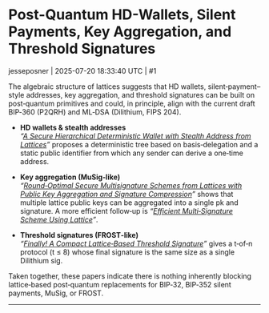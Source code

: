 # Post-Quantum HD-Wallets, Silent Payments, Key Aggregation, and Threshold Signatures

jesseposner | 2025-07-20 18:33:40 UTC | #1

The algebraic structure of lattices suggests that HD wallets, silent‑payment–style addresses, key aggregation, and threshold signatures can be built on post‑quantum primitives and could, in principle, align with the current draft BIP‑360 (P2QRH) and ML‑DSA (Dilithium, FIPS 204).

* **HD wallets & stealth addresses**  
  *“[A Secure Hierarchical Deterministic Wallet with Stealth Address from Lattices](https://www.sciencedirect.com/science/article/pii/S0304397524002895?via%3Dihub)”* proposes a deterministic tree based on basis‑delegation and a static public identifier from which any sender can derive a one‑time address.

* **Key aggregation (MuSig‑like)**  
  *“[Round‑Optimal Secure Multisignature Schemes from Lattices with Public Key Aggregation and Signature Compression](https://link.springer.com/chapter/10.1007/978-3-030-51938-4_14)”* shows that multiple lattice public keys can be aggregated into a single pk and signature. A more efficient follow‑up is *“[Efficient Multi‑Signature Scheme Using Lattice](https://academic.oup.com/comjnl/article-abstract/65/9/2421/6289877?redirectedFrom=fulltext)”*.

* **Threshold signatures (FROST‑like)**  
  *“[Finally! A Compact Lattice‑Based Threshold Signature](https://eprint.iacr.org/2025/872)”* gives a t‑of‑n protocol (t ≤ 8) whose final signature is the same size as a single Dilithium sig.

Taken together, these papers indicate there is nothing inherently blocking lattice‑based post‑quantum replacements for BIP‑32, BIP‑352 silent payments, MuSig, or FROST.

-------------------------

